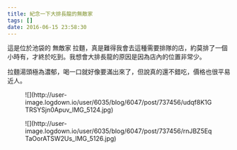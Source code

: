 ```yaml
---
title: 紀念一下大排長龍的無敵家
tags: []
date: 2016-06-15 23:58:30
---
```


這是位於池袋的 無敵家 拉麵，真是難得我會去這種需要排隊的店，約莫排了一個小時有，才終於吃到。我想會大排長龍的原因是因為店內的位置非常少。

拉麵湯頭極為濃郁，喝一口就好像要滿出來了，但說真的還不錯吃，價格也很平易近人。

<figure>![](http://user-image.logdown.io/user/6035/blog/6047/post/737456/udqf8K1GTRSYSjn0Apuv_IMG_5124.jpg)</figure>

<figure>![](http://user-image.logdown.io/user/6035/blog/6047/post/737456/rnJBZ5EqTaOorATSW2Us_IMG_5126.jpg)</figure>